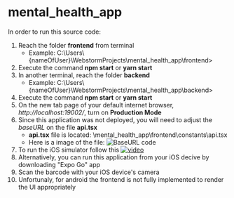 # mental_health_app

In order to run this source code:
1. Reach the folder **frontend** from terminal 
   - Example: C:\Users\\{nameOfUser}\WebstormProjects\mental_health_app\frontend>
2. Execute the command **npm start** or **yarn start**
3. In another terminal, reach the folder **backend**
   - Example: C:\Users\\{nameOfUser}\WebstormProjects\mental_health_app\backend>
4. Execute the command **npm start** or **yarn start**
5. On the new tab page of your default internet browser, _http://localhost:19002/_, turn on **Production Mode**
6. Since this application was not deployed, you will need to adjust the _baseURL_ on the file **api.tsx**
   - **api.tsx** file is located: \mental_health_app\frontend\constants\api.tsx
   - Here is a image of the file: 
![BaseURL code](https://user-images.githubusercontent.com/25636543/117503560-1be1eb80-af4f-11eb-861f-ac11f8de183c.PNG)
7. To run the iOS simulator follow this [![video](http://img.youtube.com/vi/0-S5a0eXPoc?t=880/0.jpg)](https://www.youtube.com/watch?v=0-S5a0eXPoc?t=880)
8. Alternatively, you can run this application from your iOS decive by downloading "Expo Go" app
9. Scan the barcode with your iOS device's camera
10. Unfortunaly, for android the frontend is not fully implemented to render the UI appropriately
